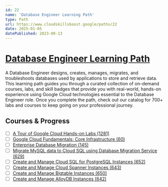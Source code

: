 ```yaml
---
id: 22
name: 'Database Engineer Learning Path'
type: Path
url: https://www.cloudskillsboost.google/paths/22
date: 2025-01-05
datePublished: 2023-09-13
---
```


# [Database Engineer Learning Path](https://www.cloudskillsboost.google/paths/22)

A Database Engineer designs, creates, manages, migrates, and troubleshoots databases used by applications to store and retrieve data. This learning path guides you through a curated collection of on-demand courses, labs, and skill badges that provide you with real-world, hands-on experience using Google Cloud technologies essential to the Database Engineer role. Once you complete the path, check out our catalog for 700+ labs and courses to keep going on your professional journey.

## Courses & Progress

- [ ] [A Tour of Google Cloud Hands-on Labs (1281)](../courses/A-Tour-of-Google-Cloud-Hands-on-Labs.md)
- [ ] [Google Cloud Fundamentals: Core Infrastructure (60)](../courses/Google-Cloud-Fundamentals-Core-Infrastructure.md)
- [ ] [Enterprise Database Migration (145)](../courses/Enterprise-Database-Migration.md)
- [ ] [Migrate MySQL data to Cloud SQL using Database Migration Service (629)](../courses/Migrate-MySQL-data-to-Cloud-SQL-using-Database-Migration-Service.md)
- [ ] [Create and Manage Cloud SQL for PostgreSQL Instances (652)](../courses/Create-and-Manage-Cloud-SQL-for-PostgreSQL-Instances.md)
- [ ] [Create and Manage Cloud Spanner Instances (643)](../courses/Create-and-Manage-Cloud-Spanner-Instances.md)
- [ ] [Create and Manage Bigtable Instances (650)](../courses/Create-and-Manage-Bigtable-Instances.md)
- [ ] [Create and Manage AlloyDB Instances (642)](../courses/Create-and-Manage-AlloyDB-Instances.md)
